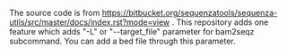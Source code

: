 The source code is from https://bitbucket.org/sequenzatools/sequenza-utils/src/master/docs/index.rst?mode=view . This repository adds one feature which adds "-L" or "--target_file" parameter for bam2seqz subcommand. You can add a bed file through this parameter.
